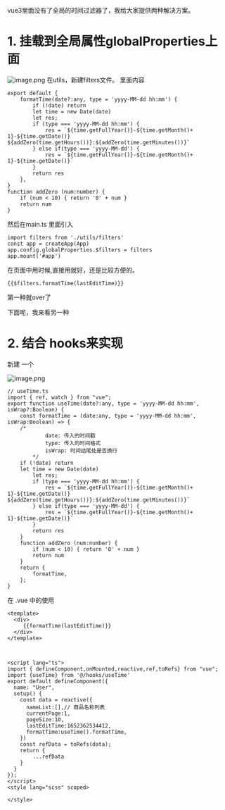 vue3里面没有了全局的时间过滤器了，我给大家提供两种解决方案。

# 1. 挂载到全局属性globalProperties上面


![image.png](https://p3-juejin.byteimg.com/tos-cn-i-k3u1fbpfcp/e5fe9a4d586242ddb7f4a1df9e92ae06~tplv-k3u1fbpfcp-watermark.image?)
在utils，新建filters文件。
里面内容

```
export default {
    formatTime(date?:any, type = 'yyyy-MM-dd hh:mm') {
        if (!date) return
        let time = new Date(date)
        let res;
        if (type === 'yyyy-MM-dd hh:mm') {
            res = `${time.getFullYear()}-${time.getMonth()+ 1}-${time.getDate()} ${addZero(time.getHours())}:${addZero(time.getMinutes())}`
        } else if(type === 'yyyy-MM-dd') {
            res = `${time.getFullYear()}-${time.getMonth()+ 1}-${time.getDate()}`
        }
        return res
    },
}
function addZero (num:number) {
    if (num < 10) { return '0' + num }
    return num
}
```

然后在main.ts 里面引入

```
import filters from './utils/filters'
const app = createApp(App)
app.config.globalProperties.$filters = filters
app.mount('#app')

```

在页面中用时候,直接用就好，还是比较方便的。
```
{{$filters.formatTime(lastEditTime)}}
```

第一种就over了

下面呢，我来看另一种


# 2. 结合 hooks来实现

新建 一个 

![image.png](https://p3-juejin.byteimg.com/tos-cn-i-k3u1fbpfcp/96416649f3d844ffbaed140e5429dc93~tplv-k3u1fbpfcp-watermark.image?)


```
// useTime.ts
import { ref, watch } from "vue";
export function useTime(date?:any, type = 'yyyy-MM-dd hh:mm', isWrap?:Boolean) {
    const formatTime = (date:any, type = 'yyyy-MM-dd hh:mm', isWrap:Boolean) => {
    /*
            date: 传入的时间戳
            type: 传入的时间格式
            isWrap: 时间结尾处是否换行
        */
    if (!date) return
    let time = new Date(date)
        let res;
        if (type === 'yyyy-MM-dd hh:mm') {
            res = `${time.getFullYear()}-${time.getMonth()+ 1}-${time.getDate()} ${addZero(time.getHours())}:${addZero(time.getMinutes())}`
        } else if(type === 'yyyy-MM-dd') {
            res = `${time.getFullYear()}-${time.getMonth()+ 1}-${time.getDate()}`
        }
        return res
    }
    function addZero (num:number) {
        if (num < 10) { return '0' + num }
        return num
    }
    return {
        formatTime,
    };
}

```

在 .vue 中的使用
```
<template>
  <div>
     {{formatTime(lastEditTime)}}
  </div>
</template>



<script lang="ts">
import { defineComponent,onMounted,reactive,ref,toRefs} from "vue";
import {useTime} from '@/hooks/useTime' 
export default defineComponent({
  name: "User",
  setup() {
    const data = reactive({
      nameList:[],// 商品名称列表
      currentPage:1,
      pageSize:10,
      lastEditTime:1652362534412,
      formatTime:useTime().formatTime,
    })
    const refData = toRefs(data);
    return {
        ...refData
    }
  }
});
</script>
<style lang="scss" scoped>

</style>


```







